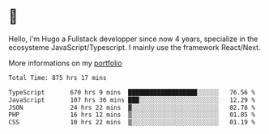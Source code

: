 # 👋 

Hello, i'm Hugo a Fullstack developper since now 4 years, specialize in the ecosysteme JavaScript/Typescript. I mainly use the framework React/Next.

More informations on my [portfolio](https://hcampos.fr)

<!--START_SECTION:waka-->

```txt
Total Time: 875 hrs 17 mins

TypeScript       670 hrs 9 mins  ███████████████████░░░░░░   76.56 %
JavaScript       107 hrs 36 mins ███░░░░░░░░░░░░░░░░░░░░░░   12.29 %
JSON             24 hrs 22 mins  ▓░░░░░░░░░░░░░░░░░░░░░░░░   02.78 %
PHP              16 hrs 12 mins  ▒░░░░░░░░░░░░░░░░░░░░░░░░   01.85 %
CSS              10 hrs 22 mins  ▒░░░░░░░░░░░░░░░░░░░░░░░░   01.19 %
```

<!--END_SECTION:waka-->
